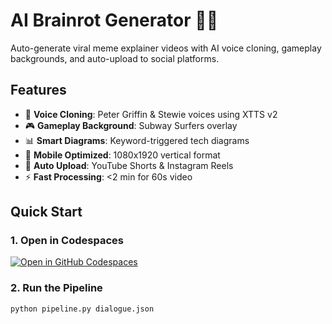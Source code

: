 # AI Brainrot Generator 🧠🤖

Auto-generate viral meme explainer videos with AI voice cloning, gameplay backgrounds, and auto-upload to social platforms.

## Features

- 🎤 **Voice Cloning**: Peter Griffin & Stewie voices using XTTS v2
- 🎮 **Gameplay Background**: Subway Surfers overlay
- 📊 **Smart Diagrams**: Keyword-triggered tech diagrams  
- 📱 **Mobile Optimized**: 1080x1920 vertical format
- 🔄 **Auto Upload**: YouTube Shorts & Instagram Reels
- ⚡ **Fast Processing**: <2 min for 60s video

## Quick Start

### 1. Open in Codespaces
[![Open in GitHub Codespaces](https://github.com/codespaces/badge.svg)](https://codespaces.new/character-flat/brain-rot)

### 2. Run the Pipeline
```bash
python pipeline.py dialogue.json